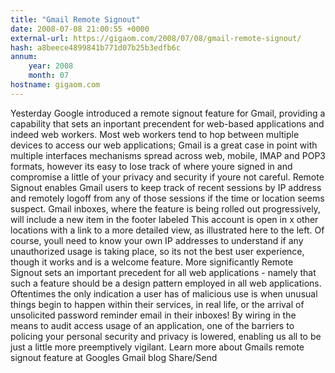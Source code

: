 ```yaml
---
title: "Gmail Remote Signout"
date: 2008-07-08 21:00:55 +0000
external-url: https://gigaom.com/2008/07/08/gmail-remote-signout/
hash: a8beece4899841b771d07b25b3edfb6c
annum:
    year: 2008
    month: 07
hostname: gigaom.com
---
```


Yesterday Google introduced a remote signout feature for Gmail, providing a capability that sets an inportant precendent for web-based applications and indeed web workers.  Most web workers tend to hop between multiple devices to access our web applications; Gmail is a great case in point with multiple interfaces mechanisms spread across web, mobile, IMAP and POP3 formats, however its easy to lose track of where youre signed in and compromise a little of your privacy and security if youre not careful.  Remote Signout enables Gmail users to keep track of recent sessions by IP address and remotely logoff from any of those sessions if the time or location seems suspect.    Gmail inboxes, where the feature is being rolled out progressively, will include a new item in the footer labeled This account is open in x other locations with a link to a more detailed view, as illustrated here to the left. Of course, youll need to know your own IP addresses to understand if any unauthorized usage is taking place, so its not the best user experience, though it works and is a welcome feature.  More significantly Remote Signout sets an important precedent for all web applications - namely that such a feature should be a design pattern employed in all web applications.  Oftentimes the only indication a user has of malicious use is when unusual things begin to happen within their services, in real life, or the arrival of unsolicited password reminder email in their inboxes! By wiring in the means to audit access usage of an application, one of the barriers to policing your personal security and privacy is lowered, enabling us all to be just a little more preemptively vigilant.  Learn more about Gmails remote signout feature at Googles Gmail blog  Share/Send
